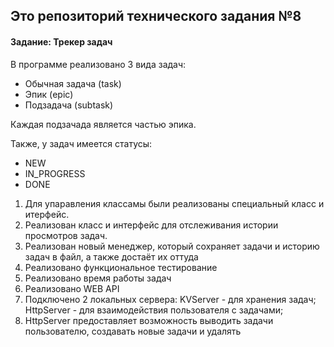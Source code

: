 Это репозиторий технического задания №8
---

#### Задание: Трекер задач

В программе реализовано 3 вида задач:

* Обычная задача (task)
* Эпик (epic)
* Подзадача (subtask)

Каждая подзачада является частью эпика.

Также, у задач имеется статусы:

* NEW
* IN_PROGRESS
* DONE

1) Для упаравления классамы были реализованы специальный класс и итерфейс.
2) Реализован класс и интерфейс для отслеживания истории просмотров задач.
3) Реализован новый менеджер, который сохраняет задачи и историю задач в файл, а также достаёт их оттуда
4) Реализовано функциональное тестирование
5) Реализовано время работы задач
6) Реализовано WEB API
7) Подключено 2 локальных сервера:
    KVServer - для хранения задач;
    HttpServer - для взаимодействия пользователя с задачами;
8) HttpServer предоставляет возможность выводить задачи пользователю, создавать новые задачи и удалять
